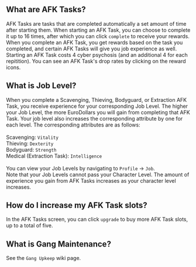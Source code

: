 
## What are AFK Tasks?
AFK Tasks are tasks that are completed automatically a set amount of time after starting them. When starting an AFK Task, you can choose to complete it up to 16 times, after which you can click `complete` to receive your rewards. When you complete an AFK Task, you get rewards based on the task you completed, and certain AFK Tasks will give you job experience as well. Starting an AFK Task costs 4 cyber psychosis (and an additional 4 for each repitition). You can see an AFK Task's drop rates by clicking on the reward icons.

## What is Job Level?
When you complete a Scavenging, Thieving, Bodyguard, or Extraction AFK Task, you receive experience for your corresponding Job Level. The higher your Job Level, the more EuroDollars you will gain from completing that AFK Task. Your job level also increases the corresponding attribute by one for each level. The corresponding attributes are as follows: <br/>
<br/>
Scavenging: `Vitality` <br/>
Thieving: `Dexterity` <br/>
Bodyguard: `Strength` <br/>
Medical (Extraction Task): `Intelligence` <br/>
<br/>
You can view your Job Levels by navigating to `Profile` -> `Job`. <br/>
Note that your Job Levels cannot pass your Character Level. The amount of experience you gain from AFK Tasks increases as your character level increases.

## How do I increase my AFK Task slots?
In the AFK Tasks screen, you can click `upgrade` to buy more AFK Task slots, up to a total of five.

## What is Gang Maintenance?
See the `Gang Upkeep` wiki page.
